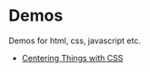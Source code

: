 # Demos
Demos for html, css, javascript etc. 
- [Centering Things with CSS](demos/centering-things-with-CSS.html)

